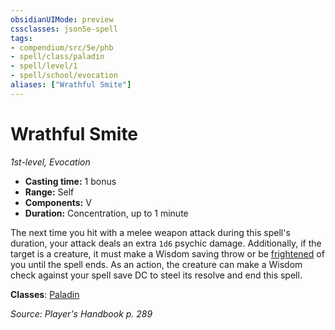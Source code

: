 ```yaml
---
obsidianUIMode: preview
cssclasses: json5e-spell
tags:
- compendium/src/5e/phb
- spell/class/paladin
- spell/level/1
- spell/school/evocation
aliases: ["Wrathful Smite"]
---
```

# Wrathful Smite
*1st-level, Evocation*  

- **Casting time:** 1 bonus
- **Range:** Self
- **Components:** V
- **Duration:** Concentration, up to 1 minute

The next time you hit with a melee weapon attack during this spell's duration, your attack deals an extra `1d6` psychic damage. Additionally, if the target is a creature, it must make a Wisdom saving throw or be [frightened](rules/conditions.md#frightened) of you until the spell ends. As an action, the creature can make a Wisdom check against your spell save DC to steel its resolve and end this spell.

**Classes**: [Paladin](compendium/classes/paladin.md)

*Source: Player's Handbook p. 289*